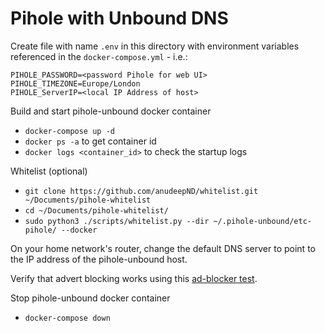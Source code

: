 # Pihole with Unbound DNS


Create file with name ``.env`` in this directory with environment variables referenced in the ``docker-compose.yml`` - i.e.:
```
PIHOLE_PASSWORD=<password Pihole for web UI>
PIHOLE_TIMEZONE=Europe/London
PIHOLE_ServerIP=<local IP Address of host>
```

Build and start pihole-unbound docker container
- ``docker-compose up -d`` 
- ``docker ps -a`` to get container id
- ``docker logs <container_id>`` to check the startup logs

Whitelist (optional)
- ``git clone https://github.com/anudeepND/whitelist.git ~/Documents/pihole-whitelist``
- ``cd ~/Documents/pihole-whitelist/``  
- ``sudo python3 ./scripts/whitelist.py --dir ~/.pihole-unbound/etc-pihole/ --docker``

On your home network's router, change the default DNS server to point to the IP address of the pihole-unbound host.

Verify that advert blocking works using this [ad-blocker test](https://ads-blocker.com/testing/).

Stop pihole-unbound docker container
- ``docker-compose down``
